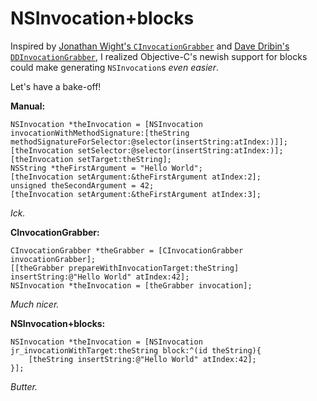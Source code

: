 # NSInvocation+blocks

Inspired by [Jonathan Wight's `CInvocationGrabber`](http://toxicsoftware.com/grab-that-invocation/) and [Dave Dribin's `DDInvocationGrabber`](http://www.dribin.org/dave/blog/archives/2008/05/22/invoke_on_main_thread/), I realized Objective-C's newish support for blocks could make generating `NSInvocation`s *even easier*.

Let's have a bake-off!

**Manual:**

	NSInvocation *theInvocation = [NSInvocation invocationWithMethodSignature:[theString methodSignatureForSelector:@selector(insertString:atIndex:)]];
	[theInvocation setSelector:@selector(insertString:atIndex:)];
	[theInvocation setTarget:theString];
	NSString *theFirstArgument = "Hello World";
	[theInvocation setArgument:&theFirstArgument atIndex:2];
	unsigned theSecondArgument = 42;
	[theInvocation setArgument:&theFirstArgument atIndex:3];

*Ick.*

**CInvocationGrabber:**

	CInvocationGrabber *theGrabber = [CInvocationGrabber invocationGrabber];
	[[theGrabber prepareWithInvocationTarget:theString] insertString:@"Hello World" atIndex:42];
	NSInvocation *theInvocation = [theGrabber invocation];

*Much nicer.*

**NSInvocation+blocks:**

	NSInvocation *theInvocation = [NSInvocation jr_invocationWithTarget:theString block:^(id theString){
		[theString insertString:@"Hello World" atIndex:42];
	}];

*Butter.*